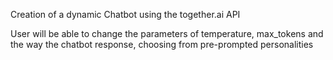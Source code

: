 Creation of a dynamic Chatbot using the together.ai API 

User will be able to change the parameters of temperature, max_tokens and the way the chatbot response, choosing from pre-prompted personalities
 
